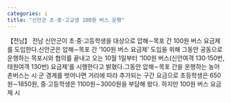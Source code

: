 ```yaml
---
categories: i
title: "신안군 초·중·고교생 100원 버스 운행"
---
```

【전남】 전남 신안군이 초·중·고등학생을 대상으로 압해∼목포 간 100원 버스 요금제를 도입한다.신안군은 압해∼목포 간 ‘100원 버스 요금제’ 도입을 위해 그동안 공동으로 운행하는 목포시와 협의를 끝내고 오는 10월 1일부터 ‘100원 버스(신안여객 130·150번, 태원여객 130번) 요금제’를 시행한다고 밝혔다.그동안 압해∼목포 간을 운행하는 농어촌버스는 시·군 경계를 벗어나면 거리에 따라 추가되는 구간 요금으로 초등학생은 650원∼1850원, 중·고등학생은 1100원∼3000원을 부담해 왔다. 하지만 100원 버스 요금제 시